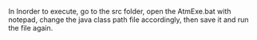 In Inorder to execute, go to the src folder, open the AtmExe.bat with notepad, change the java class path file accordingly, then save it and run the file again.
